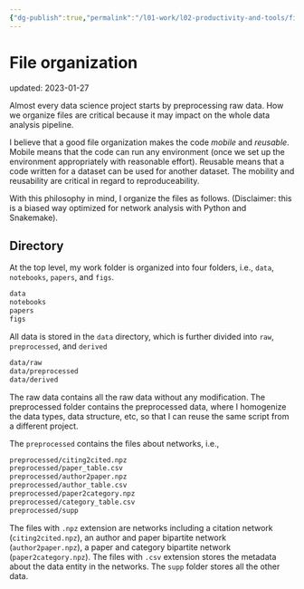 ```yaml
---
{"dg-publish":true,"permalink":"/l01-work/l02-productivity-and-tools/file-organization/","dgPassFrontmatter":true}
---
```



# File organization
updated: 2023-01-27

Almost every data science project starts by preprocessing raw data. How we organize files are critical because it may impact on the whole data analysis pipeline. 

I believe that a good file organization makes the code *mobile* and *reusable*. Mobile means that the code can run any environment (once we set up the environment appropriately with reasonable effort). Reusable means that a code written for a dataset can be used for another dataset. The mobility and reusability are critical in regard to reproduceability. 

With this philosophy in mind, I organize the files as follows.  (Disclaimer: this is a biased way optimized for network analysis with Python and Snakemake).


## Directory

At the top level, my work folder is organized into four folders, i.e., `data`, `notebooks`, `papers`, and `figs`. 

```bash
data
notebooks
papers
figs
```

All data is stored in the `data` directory, which is further divided into `raw`, `preprocessed`, and `derived`
```bash
data/raw
data/preprocessed
data/derived
```
The raw data contains all the raw data without any modification. The preprocessed folder contains the preprocessed data, where I homogenize the data types, data structure, etc, so that I can reuse the same script from a different project. 

The `preprocessed` contains the files about networks, i.e., 
```bash
preprocessed/citing2cited.npz
preprocessed/paper_table.csv
preprocessed/author2paper.npz
preprocessed/author_table.csv
preprocessed/paper2category.npz
preprocessed/category_table.csv
preprocessed/supp
```
The files with `.npz` extension are networks including a citation network (`citing2cited.npz`), an author and paper bipartite network (`author2paper.npz`), a paper and category bipartite network (`paper2category.npz`). The files with `.csv` extension stores the metadata about the data entity in the networks. The `supp` folder stores all the other data. 